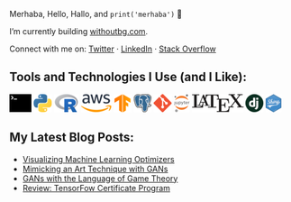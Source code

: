 Merhaba, Hello, Hallo, and `print('merhaba')` 👋

I’m currently building [withoutbg.com](www.withoutbg.com). 

Connect with me on: 
<a href="https://www.linkedin.com/in/imrankocabiyik/" target="_blank">Twitter</i></a>
·
<a href="https://www.linkedin.com/in/imrankocabiyik/" target="_blank">LinkedIn</i></a>
·
<a href="https://stackoverflow.com/users/5070121/imran-kocabiyik" target="_blank">Stack Overflow</i></a>

## Tools and Technologies I Use (and I Like):  
![Linux](https://raw.githubusercontent.com/kocabiyik/kocabiyik/master/images/bash.png)
![Python](https://raw.githubusercontent.com/kocabiyik/kocabiyik/master/images/py.png)
![R](https://raw.githubusercontent.com/kocabiyik/kocabiyik/master/images/rstat.png)
![AWS](https://raw.githubusercontent.com/kocabiyik/kocabiyik/master/images/aws.png)
![TensorFlow](https://raw.githubusercontent.com/kocabiyik/kocabiyik/master/images/tf.png)
![Postgres](https://raw.githubusercontent.com/kocabiyik/kocabiyik/master/images/pg.png)
![Git](https://raw.githubusercontent.com/kocabiyik/kocabiyik/master/images/git.png)
![Jupyter](https://raw.githubusercontent.com/kocabiyik/kocabiyik/master/images/jupyter.png)
![Latex](https://raw.githubusercontent.com/kocabiyik/kocabiyik/master/images/latex.png)
![Django](https://raw.githubusercontent.com/kocabiyik/kocabiyik/master/images/dj.png)
![Shiny](https://raw.githubusercontent.com/kocabiyik/kocabiyik/master/images/shiny.png)

## My Latest Blog Posts:

- [Visualizing Machine Learning Optimizers](https://ikocabiyik.com/blog/en/visualizing-ml-optimizers/)
- [Mimicking an Art Technique with GANs](https://ikocabiyik.com/blog/en/replicating-loomis-method-with-gan-models/)
- [GANs with the Language of Game Theory](https://ikocabiyik.com/blog/en/gan-review/)
- [Review: TensorFow Certificate Program](https://ikocabiyik.com/blog/en/tensorflow-certificate-program/)

